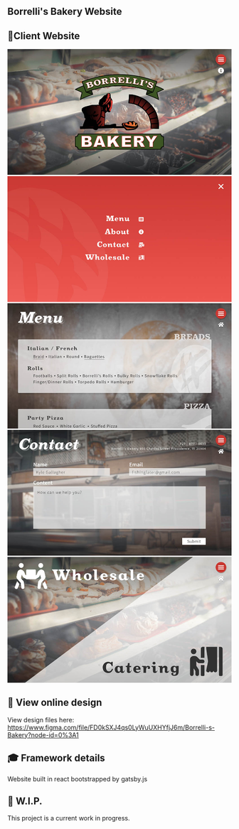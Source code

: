 ## Borrelli's Bakery Website

## 🧐Client Website
![Gatsby Website 1](gitImages/image1.jpg)
![Gatsby Website 2](gitImages/image2.jpg)
![Gatsby Website 3](gitImages/image3.jpg)
![Gatsby Website 4](gitImages/image4.jpg)
![Gatsby Website 5](gitImages/image5.jpg)

## 🚀  View online design
View design files here: https://www.figma.com/file/FD0kSXJ4qs0LyWuUXHYfjJ6m/Borrelli-s-Bakery?node-id=0%3A1

## 🎓 Framework details
Website built in react bootstrapped by gatsby.js

## 💫 W.I.P.
This project is a current work in progress.
